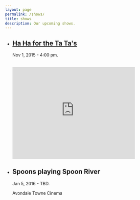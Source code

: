 ```yaml
---
layout: page
permalink: /shows/
title: shows
description: Our upcoming shows.
---
```


<ul class="post-list">
  <li>
    <h2><a class="poem-title" href="https://www.facebook.com/events/1773491686211350/">Ha Ha for the Ta Ta's</a></h2>
    <p class="post-meta">Nov 1, 2015 - 4:00 pm.</p><br />
    <iframe src="https://www.google.com/maps/embed?pb=!1m18!1m12!1m3!1d3308.7305895148984!2d-84.45668788478702!3d33.97376348062736!2m3!1f0!2f0!3f0!3m2!1i1024!2i768!4f13.1!3m3!1m2!1s0x88f5126fa2058347%3A0xb24a43866aac7d21!2s3499+Robinson+Rd%2C+Marietta%2C+GA+30068!5e0!3m2!1sen!2sus!4v1445715506015" width="400" height="300" frameborder="0" style="border:0" allowfullscreen></iframe>
    <p class="post-meta"></p>
  </li>

  <li>
    <h2><a class="poem-title">Spoons playing Spoon River</a></h2>
    <p class="post-meta">Jan 5, 2016 - TBD.</p>
    <p class="post-meta">Avondale Towne Cinema</p>
  </li>
</ul>
